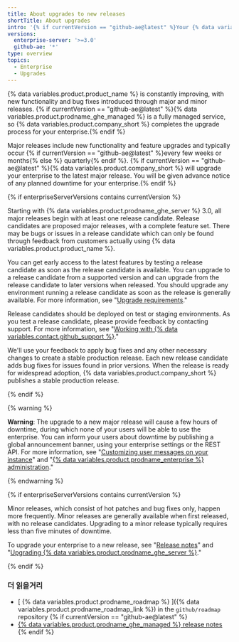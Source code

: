 ```yaml
---
title: About upgrades to new releases
shortTitle: About upgrades
intro: '{% if currentVersion == "github-ae@latest" %}Your {% data variables.product.product_name %} enterprise is updated with the latest features and bug fixes on a regular basis by {% data variables.product.company_short %}.{% else %}You can benefit from new features and bug fixes for {% data variables.product.product_name %} by upgrading your enterprise to a newly released version.{% endif %}'
versions:
  enterprise-server: '>=3.0'
  github-ae: '*'
type: overview
topics:
  - Enterprise
  - Upgrades
---
```


{% data variables.product.product_name %} is constantly improving, with new functionality and bug fixes introduced through major and minor releases. {% if currentVersion == "github-ae@latest" %}{% data variables.product.prodname_ghe_managed %} is a fully managed service, so {% data variables.product.company_short %} completes the upgrade process for your enterprise.{% endif %}

Major releases include new functionality and feature upgrades and typically occur {% if currentVersion == "github-ae@latest" %}every few weeks or months{% else %} quarterly{% endif %}. {% if currentVersion == "github-ae@latest" %}{% data variables.product.company_short %} will upgrade your enterprise to the latest major release. You will be given advance notice of any planned downtime for your enterprise.{% endif %}

{% if enterpriseServerVersions contains currentVersion %}

Starting with {% data variables.product.prodname_ghe_server %} 3.0, all major releases begin with at least one release candidate. Release candidates are proposed major releases, with a complete feature set. There may be bugs or issues in a release candidate which can only be found through feedback from customers actually using {% data variables.product.product_name %}.

You can get early access to the latest features by testing a release candidate as soon as the release candidate is available. You can upgrade to a release candidate from a supported version and can upgrade from the release candidate to later versions when released. You should upgrade any environment running a release candidate as soon as the release is generally available. For more information, see "[Upgrade requirements](/admin/enterprise-management/upgrade-requirements)."

Release candidates should be deployed on test or staging environments. As you test a release candidate, please provide feedback by contacting support. For more information, see "[Working with {% data variables.contact.github_support %}](/admin/enterprise-support)."

We'll use your feedback to apply bug fixes and any other necessary changes to create a stable production release. Each new release candidate adds bug fixes for issues found in prior versions. When the release is ready for widespread adoption, {% data variables.product.company_short %} publishes a stable production release.

{% endif %}

{% warning %}

**Warning**: The upgrade to a new major release will cause a few hours of downtime, during which none of your users will be able to use the enterprise. You can inform your users about downtime by publishing a global announcement banner, using your enterprise settings or the REST API. For more information, see "[Customizing user messages on your instance](/admin/user-management/customizing-user-messages-on-your-instance#creating-a-global-announcement-banner)" and "[{% data variables.product.prodname_enterprise %} administration](/rest/reference/enterprise-admin#announcements)."

{% endwarning %}

{% if enterpriseServerVersions contains currentVersion %}

Minor releases, which consist of hot patches and bug fixes only, happen more frequently. Minor releases are generally available when first released, with no release candidates. Upgrading to a minor release typically requires less than five minutes of downtime.

To upgrade your enterprise to a new release, see "[Release notes](/enterprise-server/admin/release-notes)" and "[Upgrading {% data variables.product.prodname_ghe_server %}](/admin/enterprise-management/upgrading-github-enterprise-server)."

{% endif %}

### 더 읽을거리

- [ {% data variables.product.prodname_roadmap %} ]({% data variables.product.prodname_roadmap_link %}) in the  `github/roadmap` repository
{% if currentVersion == "github-ae@latest" %}
- [ {% data variables.product.prodname_ghe_managed %} release notes](/admin/release-notes)
{% endif %}
